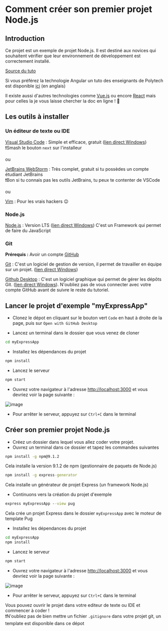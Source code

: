 # Comment créer son premier projet Node.js

## Introduction

Ce projet est un exemple de projet Node.js. Il est destiné aux novices qui souhaitent vérifier que leur environnement de développement est correctement installé.

[Source du tuto](https://code.visualstudio.com/docs/nodejs/nodejs-tutorial#_an-express-application)

Si vous préférez la technologie Angular un tuto des enseignants de Polytech est disponible [ici](https://github.com/pns-si3-projects/starter-quiz-two) (en anglais)

Il existe aussi d'autres technologies comme [Vue.js](https://vuejs.org/) ou encore [React](https://fr.reactjs.org/) mais pour celles la je vous laisse chercher la doc en ligne ! 🙌

## Les outils à installer

### Un éditeur de texte ou IDE

[Visual Studio Code](https://code.visualstudio.com/) : Simple et efficace, gratuit ([lien direct Windows](https://az764295.vo.msecnd.net/stable/6261075646f055b99068d3688932416f2346dd3b/VSCodeUserSetup-x64-1.73.1.exe))  
❗Smash le bouton `next` sur l'installeur

ou

[JetBrains WebStorm](https://www.jetbrains.com/fr-fr/webstorm/) : Très complet, gratuit si tu possèdes un compte étudiant JetBrains  
❗Bon si tu connais pas les outils JetBrains, tu peux te contenter de VSCode

ou

[Vim](https://www.youtube.com/watch?v=dQw4w9WgXcQ) : Pour les vrais hackers 😉

### Node.js

[Node.js](https://nodejs.org/fr/) : Version LTS ([lien direct Windows](https://nodejs.org/dist/v18.12.1/node-v18.12.1-x64.msi)) C'est un Framework qui permet de faire du JavaScript

### Git

**Prérequis :** Avoir un compte [GitHub](www.github.com)

[Git](https://git-scm.com/) : C'est un logiciel de gestion de version, il permet de travailler en équipe sur un projet. ([lien direct Windows](https://objects.githubusercontent.com/github-production-release-asset-2e65be/23216272/feedcd26-ed37-474b-9c28-bbe47ae4fb35?X-Amz-Algorithm=AWS4-HMAC-SHA256&X-Amz-Credential=AKIAIWNJYAX4CSVEH53A%2F20221127%2Fus-east-1%2Fs3%2Faws4_request&X-Amz-Date=20221127T142838Z&X-Amz-Expires=300&X-Amz-Signature=96b9684cb64a9b5777ce1e2560af67da7cd06d095dd52a728753fc3bc36342ba&X-Amz-SignedHeaders=host&actor_id=0&key_id=0&repo_id=23216272&response-content-disposition=attachment%3B%20filename%3DGit-2.38.1-64-bit.exe&response-content-type=application%2Foctet-stream))

[Github Desktop](https://desktop.github.com/) : C'est un logiciel graphique qui permet de gérer les dépôts Git. ([lien direct Windows](https://desktop.githubusercontent.com/github-desktop/releases/3.1.2-7cd66717/GitHubDesktopSetup-x64.exe)). N'oubliez pas de vous connecter avec votre compte GitHub avant de suivre le reste du tutoriel.

## Lancer le projet d'exemple "myExpressApp"

- Clonez le dépot en cliquant sur le bouton vert `Code` en haut à droite de la page, puis sur `Open with GitHub Desktop`

- Lancez un terminal dans le dossier que vous venez de cloner

```cmd
cd myExpressApp
```

- Installez les dépendances du projet

```cmd
npm install
```

- Lancez le serveur

```cmd
npm start
```

- Ouvrez votre navigateur à l'adresse [http://localhost:3000](http://localhost:3000) et vous devriez voir la page suivante :

![image](https://user-images.githubusercontent.com/70631622/204142156-f44b4873-05c5-457f-a983-ac632c8dfc12.png)

- Pour arrêter le serveur, appuyez sur `Ctrl+C` dans le terminal

## Créer son premier projet Node.js

- Créez un dossier dans lequel vous allez coder votre projet.
- Ouvrez un terminal dans ce dossier et tapez les commandes suivantes

```cmd
npm install -g npm@9.1.2
```

Cela installe la version 9.1.2 de npm (gestionnaire de paquets de Node.js)

```cmd
npm install -g express-generator
```

Cela installe un générateur de projet Express (un framework Node.js)

- Continuons vers la création du projet d'exemple

```cmd
express myExpressApp --view pug
```

Cela crée un projet Express dans le dossier `myExpressApp` avec le moteur de template Pug

- Installez les dépendances du projet

```cmd
cd myExpressApp
npm install
```

- Lancez le serveur

```cmd
npm start
```

- Ouvrez votre navigateur à l'adresse [http://localhost:3000](http://localhost:3000) et vous devriez voir la page suivante :

![image](https://user-images.githubusercontent.com/70631622/204142156-f44b4873-05c5-457f-a983-ac632c8dfc12.png)

- Pour arrêter le serveur, appuyez sur `Ctrl+C` dans le terminal

Vous pouvez ouvrir le projet dans votre editeur de texte ou IDE et commencer à coder !  
❗N'oubliez pas de bien mettre un fichier `.gitignore` dans votre projet git, un template est disponible dans ce dépot
